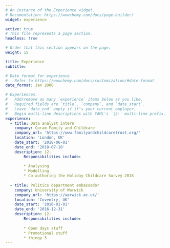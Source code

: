 ```yaml
---
# An instance of the Experience widget.
# Documentation: https://wowchemy.com/docs/page-builder/
widget: experience

active: true
# This file represents a page section.
headless: true

# Order that this section appears on the page.
weight: 15

title: Experience
subtitle:

# Date format for experience
#   Refer to https://wowchemy.com/docs/customization/#date-format
date_format: Jan 2006

# Experiences.
#   Add/remove as many `experience` items below as you like.
#   Required fields are `title`, `company`, and `date_start`.
#   Leave `date_end` empty if it's your current employer.
#   Begin multi-line descriptions with YAML's `|2-` multi-line prefix.
experience:
  - title: Data analyst intern
    company: Coram Family and Childcare
    company_url: 'https://www.familyandchildcaretrust.org/'
    location: 'London, UK'
    date_start: '2018-06-01'
    date_end: '2018-07-18'
    description: |2-
        Responsibilities include:
        
        * Analysing
        * Modelling
        * Co-authoring the Holiday Childcare Survey 2018
        
  - title: Politics department embassador
    company: University of Warwick
    company_url: 'https://warwick.ac.uk/'
    location: 'Coventry, UK'
    date_start: '2016-01-01'
    date_end: '2016-12-31'
    description: |2-
        Responsibilities include:
        
        * Open days stuff
        * Promotional stuff
        * thingy 3
---
```

